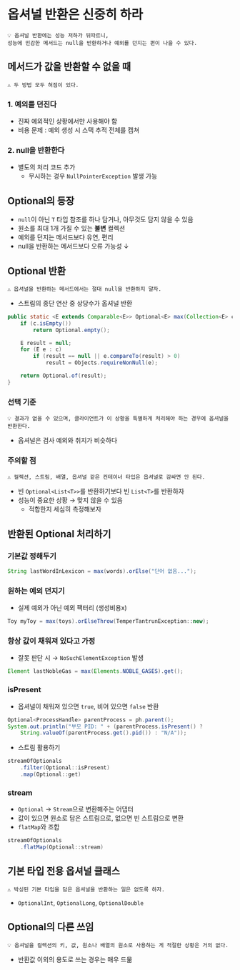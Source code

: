 # 옵셔널 반환은 신중히 하라

```
💡 옵셔널 반환에는 성능 저하가 뒤따르니,
성능에 민감한 메서드는 null을 반환하거나 예외를 던지는 편이 나을 수 있다.
```

## 메서드가 값을 반환할 수 없을 때

```
⚠️ 두 방법 모두 허점이 있다.
```

### 1. 예외를 던진다

- 진짜 예외적인 상황에서만 사용해야 함
- 비용 문제 : 예외 생성 시 스택 추적 전체를 캡쳐

### 2. null을 반환한다

- 별도의 처리 코드 추가
    - 무시하는 경우 `NullPointerException` 발생 가능

## Optional<T>의 등장

- `null`이 아닌 `T` 타입 참조를 하나 담거나, 아무것도 담지 않을 수 있음
- 원소를 최대 1개 가질 수 있는 **불변** 컬렉션
- 예외를 던지는 메서드보다 유연, 편리
- null을 반환하는 메서드보다 오류 가능성 ↓

## Optional 반환

```
⚠️ 옵셔널을 반환하는 메서드에서는 절대 null을 반환하지 말자.
```

- 스트림의 종단 연산 중 상당수가 옵셔널 반환

```java
public static <E extends Comparable<E>> Optional<E> max(Collection<E> c) {
	if (c.isEmpty())
		return Optional.empty();

	E result = null;
	for (E e : c)
		if (result == null || e.compareTo(result) > 0)
			result = Objects.requireNonNull(e);

	return Optional.of(result);
}
```

### 선택 기준

```
💡 결과가 없을 수 있으며, 클라이언트가 이 상황을 특별하게 처리해야 하는 경우에 옵셔널을 반환한다.
```

- 옵셔널은 검사 예외와 취지가 비슷하다

### 주의할 점

```
⚠️ 컬렉션, 스트림, 배열, 옵셔널 같은 컨테이너 타입은 옵셔널로 감싸면 안 된다.
```

- 빈 `Optional<List<T>>`를 반환하기보다 빈 `List<T>`를 반환하자
- 성능이 중요한 상황 → 맞지 않을 수 있음
    - 적합한지 세심히 측정해보자

## 반환된 Optional 처리하기

### **기본값** 정해두기

```java
String lastWordInLexicon = max(words).orElse("단어 없음...");
```

### 원하는 **예외** 던지기

- 실제 예외가 아닌 예외 팩터리 (생성비용x)

```java
Toy myToy = max(toys).orElseThrow(TemperTantrunException::new);
```

### 항상 값이 **채워져** 있다고 가정

- 잘못 판단 시 → `NoSuchElementException` 발생

```java
Element lastNobleGas = max(Elements.NOBLE_GASES).get();
```

### isPresent

- 옵셔널이 채워져 있으면 `true`, 비어 있으면 `false` 반환

```java
Optional<ProcessHandle> parentProcess = ph.parent();
System.out.println("부모 PID: " + (parentProcess.isPresent() ?
	String.valueOf(parentProcess.get().pid()) : "N/A"));
```

- 스트림 활용하기

```java
streamOfOptionals
	.filter(Optional::isPresent)
	.map(Optional::get)
```

### stream

- `Optional` → `Stream`으로 변환해주는 어댑터
- 값이 있으면 원소로 담은 스트림으로, 없으면 빈 스트림으로 변환
- `flatMap`와 조합

```java
streamOfOptionals
	.flatMap(Optional::stream)
```

## 기본 타입 전용 옵셔널 클래스

```
⚠️ 박싱된 기본 타입을 담은 옵셔널을 반환하는 일은 없도록 하자.
```

- `OptionalInt`, `OptionalLong`, `OptionalDouble`

## Optional의 다른 쓰임

```
💡 옵셔널을 컬렉션의 키, 값, 원소나 배열의 원소로 사용하는 게 적절한 상황은 거의 없다.
```

- 반환값 이외의 용도로 쓰는 경우는 매우 드묾